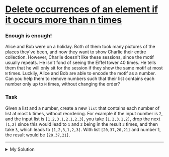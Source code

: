 # [Delete occurrences of an element if it occurs more than n times](https://www.codewars.com/kata/554ca54ffa7d91b236000023)

### Enough is enough!

Alice and Bob were on a holiday. Both of them took many pictures of the places they've been, and now they want to show
Charlie their entire collection. However, Charlie doesn't like these sessions, since the motif usually repeats. He isn't
fond of seeing the Eiffel tower 40 times.
He tells them that he will only sit for the session if they show the same motif at most `N` times. Luckily, Alice and
Bob are able to encode the motif as a number. Can you help them to remove numbers such that their list contains each
number only up to `N` times, without changing the order?

### Task

Given a list and a number, create a new `list` that contains each number of list at most `N` times, without reordering.
For example if the input number is `2`, and the input list is `[1,2,3,1,2,1,2,3]`, you take `[1,2,3,1,2]`, drop the next
`[1,2]` since this would lead to `1` and `2` being in the result `3` times, and then take `3`, which leads to
`[1,2,3,1,2,3]`.
With list `[20,37,20,21]` and number 1, the result would be `[20,37,21]`.

---

<details><summary>My Solution</summary>

```js
function deleteNth(arr, n) {
  let map = {}; // Create a map to track the occurrences of each element

  return arr.filter((e) => {
    map[e] = map[e] ? map[e] + 1 : 1; // Increment the count of occurrences for the current element
    return map[e] <= n; // Filter elements based on the specified maximum occurrences (n)
  });
}
```

</details>
